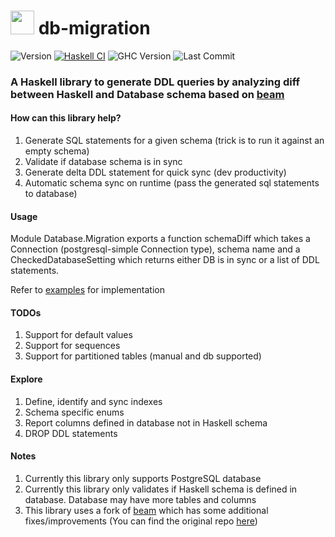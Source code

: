 # <image src="https://wiki.haskell.org/wikistatic/haskellwiki_logo.png?e89e3" width=38> db-migration
![Version](https://img.shields.io/badge/version-v0.0.1-blue)
[![Haskell CI](https://github.com/mycodedstuff/db-migration/actions/workflows/haskell.yml/badge.svg)](https://github.com/mycodedstuff/db-migration/actions/workflows/haskell.yml)
![GHC Version](https://img.shields.io/badge/GHC-v8.10.7-brightgreen)
![Last Commit](https://img.shields.io/github/last-commit/mycodedstuff/db-migration/main)
### A Haskell library to generate DDL queries by analyzing diff between Haskell and Database schema based on [beam](https://github.com/mycodedstuff/beam)

#### How can this library help?

1. Generate SQL statements for a given schema (trick is to run it against an empty schema)
2. Validate if database schema is in sync
3. Generate delta DDL statement for quick sync (dev productivity)
4. Automatic schema sync on runtime (pass the generated sql statements to database)

#### Usage
Module Database.Migration exports a function schemaDiff which takes a Connection (postgresql-simple Connection type), schema name and a CheckedDatabaseSetting which returns either DB is in sync or a list of DDL statements.

Refer to [examples](examples) for implementation

#### TODOs

1. Support for default values
2. Support for sequences
3. Support for partitioned tables (manual and db supported)

#### Explore

1. Define, identify and sync indexes
2. Schema specific enums
3. Report columns defined in database not in Haskell schema
4. DROP DDL statements

#### Notes

1. Currently this library only supports PostgreSQL database
2. Currently this library only validates if Haskell schema is defined in database. Database may have more tables and columns
3. This library uses a fork of [beam](https://github.com/mycodedstuff/beam) which has some additional fixes/improvements (You can find the original repo [here](https://github.com/haskell-beam/beam))

